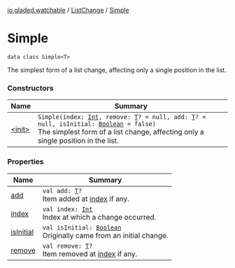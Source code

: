 [io.gladed.watchable](../../index.md) / [ListChange](../index.md) / [Simple](./index.md)

# Simple

`data class Simple<T>`

The simplest form of a list change, affecting only a single position in the list.

### Constructors

| Name | Summary |
|---|---|
| [&lt;init&gt;](-init-.md) | `Simple(index: `[`Int`](https://kotlinlang.org/api/latest/jvm/stdlib/kotlin/-int/index.html)`, remove: `[`T`](index.md#T)`? = null, add: `[`T`](index.md#T)`? = null, isInitial: `[`Boolean`](https://kotlinlang.org/api/latest/jvm/stdlib/kotlin/-boolean/index.html)` = false)`<br>The simplest form of a list change, affecting only a single position in the list. |

### Properties

| Name | Summary |
|---|---|
| [add](add.md) | `val add: `[`T`](index.md#T)`?`<br>Item added at [index](--index--.md) if any. |
| [index](--index--.md) | `val index: `[`Int`](https://kotlinlang.org/api/latest/jvm/stdlib/kotlin/-int/index.html)<br>Index at which a change occurred. |
| [isInitial](is-initial.md) | `val isInitial: `[`Boolean`](https://kotlinlang.org/api/latest/jvm/stdlib/kotlin/-boolean/index.html)<br>Originally came from an initial change. |
| [remove](remove.md) | `val remove: `[`T`](index.md#T)`?`<br>Item removed at [index](--index--.md) if any. |
